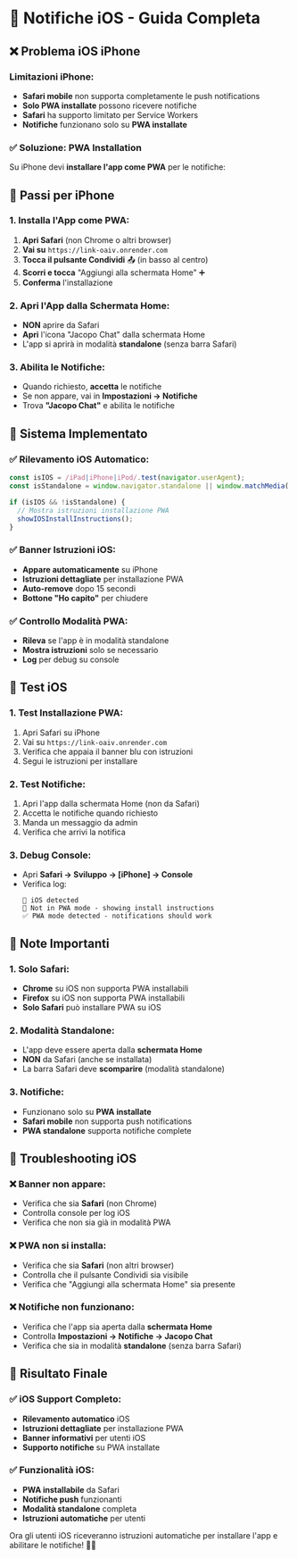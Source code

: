 # 🍎 Notifiche iOS - Guida Completa

## ❌ **Problema iOS iPhone**

### **Limitazioni iPhone:**
- **Safari mobile** non supporta completamente le push notifications
- **Solo PWA installate** possono ricevere notifiche
- **Safari** ha supporto limitato per Service Workers
- **Notifiche** funzionano solo su **PWA installate**

### **✅ Soluzione: PWA Installation**

Su iPhone devi **installare l'app come PWA** per le notifiche:

## 📱 **Passi per iPhone**

### **1. Installa l'App come PWA:**
1. **Apri Safari** (non Chrome o altri browser)
2. **Vai su** `https://link-oaiv.onrender.com`
3. **Tocca il pulsante Condividi** 📤 (in basso al centro)
4. **Scorri e tocca** "Aggiungi alla schermata Home" ➕
5. **Conferma** l'installazione

### **2. Apri l'App dalla Schermata Home:**
- **NON** aprire da Safari
- **Apri** l'icona "Jacopo Chat" dalla schermata Home
- L'app si aprirà in modalità **standalone** (senza barra Safari)

### **3. Abilita le Notifiche:**
- Quando richiesto, **accetta** le notifiche
- Se non appare, vai in **Impostazioni → Notifiche**
- Trova **"Jacopo Chat"** e abilita le notifiche

## 🔧 **Sistema Implementato**

### **✅ Rilevamento iOS Automatico:**
```javascript
const isIOS = /iPad|iPhone|iPod/.test(navigator.userAgent);
const isStandalone = window.navigator.standalone || window.matchMedia('(display-mode: standalone)').matches;

if (isIOS && !isStandalone) {
  // Mostra istruzioni installazione PWA
  showIOSInstallInstructions();
}
```

### **✅ Banner Istruzioni iOS:**
- **Appare automaticamente** su iPhone
- **Istruzioni dettagliate** per installazione PWA
- **Auto-remove** dopo 15 secondi
- **Bottone "Ho capito"** per chiudere

### **✅ Controllo Modalità PWA:**
- **Rileva** se l'app è in modalità standalone
- **Mostra istruzioni** solo se necessario
- **Log** per debug su console

## 🎯 **Test iOS**

### **1. Test Installazione PWA:**
1. Apri Safari su iPhone
2. Vai su `https://link-oaiv.onrender.com`
3. Verifica che appaia il banner blu con istruzioni
4. Segui le istruzioni per installare

### **2. Test Notifiche:**
1. Apri l'app dalla schermata Home (non da Safari)
2. Accetta le notifiche quando richiesto
3. Manda un messaggio da admin
4. Verifica che arrivi la notifica

### **3. Debug Console:**
- Apri **Safari → Sviluppo → [iPhone] → Console**
- Verifica log:
  ```
  🍎 iOS detected
  📱 Not in PWA mode - showing install instructions
  ✅ PWA mode detected - notifications should work
  ```

## 🚨 **Note Importanti**

### **1. Solo Safari:**
- **Chrome** su iOS non supporta PWA installabili
- **Firefox** su iOS non supporta PWA installabili
- **Solo Safari** può installare PWA su iOS

### **2. Modalità Standalone:**
- L'app deve essere aperta dalla **schermata Home**
- **NON** da Safari (anche se installata)
- La barra Safari deve **scomparire** (modalità standalone)

### **3. Notifiche:**
- Funzionano solo su **PWA installate**
- **Safari mobile** non supporta push notifications
- **PWA standalone** supporta notifiche complete

## 🔧 **Troubleshooting iOS**

### **❌ Banner non appare:**
- Verifica che sia **Safari** (non Chrome)
- Controlla console per log iOS
- Verifica che non sia già in modalità PWA

### **❌ PWA non si installa:**
- Verifica che sia **Safari** (non altri browser)
- Controlla che il pulsante Condividi sia visibile
- Verifica che "Aggiungi alla schermata Home" sia presente

### **❌ Notifiche non funzionano:**
- Verifica che l'app sia aperta dalla **schermata Home**
- Controlla **Impostazioni → Notifiche → Jacopo Chat**
- Verifica che sia in modalità **standalone** (senza barra Safari)

## 🎉 **Risultato Finale**

### **✅ iOS Support Completo:**
- **Rilevamento automatico** iOS
- **Istruzioni dettagliate** per installazione PWA
- **Banner informativi** per utenti iOS
- **Supporto notifiche** su PWA installate

### **✅ Funzionalità iOS:**
- **PWA installabile** da Safari
- **Notifiche push** funzionanti
- **Modalità standalone** completa
- **Istruzioni automatiche** per utenti

Ora gli utenti iOS riceveranno istruzioni automatiche per installare l'app e abilitare le notifiche! 🍎📱
